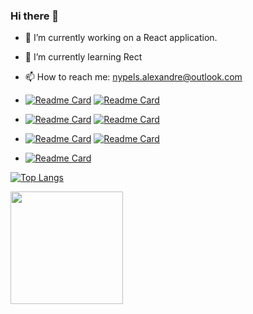 ### Hi there 👋

- 🔭 I’m currently working on a React application.
- 🌱 I’m currently learning Rect
- 📫 How to reach me: nypels.alexandre@outlook.com


- [![Readme Card](https://github-readme-stats.vercel.app/api/pin/?username=nyplex&repo=CheckMalts&theme=tokyonight)](https://github.com/nyplex/CheckMalts) [![Readme Card](https://github-readme-stats.vercel.app/api/pin/?username=nyplex&repo=Flask_blog&theme=tokyonight)](https://github.com/nyplex/Flask_blog)
-  [![Readme Card](https://github-readme-stats.vercel.app/api/pin/?username=nyplex&repo=Memory-game&theme=tokyonight)](https://github.com/nyplex/Memory-game) [![Readme Card](https://github-readme-stats.vercel.app/api/pin/?username=nyplex&repo=Calculator-app&theme=tokyonight)](https://github.com/nyplex/Calculator-app)
-   [![Readme Card](https://github-readme-stats.vercel.app/api/pin/?username=nyplex&repo=focus&theme=tokyonight)](https://github.com/nyplex/focus) [![Readme Card](https://github-readme-stats.vercel.app/api/pin/?username=nyplex&repo=shortening-API&theme=tokyonight)](https://github.com/nyplex/shortening-API) 
-   [![Readme Card](https://github-readme-stats.vercel.app/api/pin/?username=nyplex&repo=Weather-app&theme=tokyonight)](https://github.com/nyplex/Weather-app)





[![Top Langs](https://github-readme-stats.vercel.app/api/top-langs/?username=nyplex&theme=tokyonight&layout=compact)](https://github.com/nyplex/)

<img height="180em" src="https://github-readme-stats.vercel.app/api?username=nyplex&theme=tokyonight&show_icons=true&hide_border=true&&count_private=true&include_all_commits=true" />

